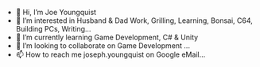 - 👋 Hi, I’m Joe Youngquist
- 👀 I’m interested in Husband & Dad Work, Grilling, Learning, Bonsai, C64, Building PCs, Writing...
- 🌱 I’m currently learning Game Development, C# & Unity
- 💞️ I’m looking to collaborate on Game Development ...
- 📫 How to reach me joseph.youngquist on Google eMail...

<!---
Joseph-Youngquist/Joseph-Youngquist is a ✨ special ✨ repository because its `README.md` (this file) appears on your GitHub profile.
You can click the Preview link to take a look at your changes.
--->
